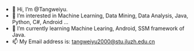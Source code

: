 - 👋 Hi, I’m @Tangweiyu.
- 👀 I’m interested in Machine Learning, Data Mining, Data Analysis, Java, Python, C#, Android ...
- 🌱 I’m currently learning Machine Learing, Android, SSM framework of Java.
- 📫 My Email address is: tangweiyu2000@stu.jluzh.edu.cn
